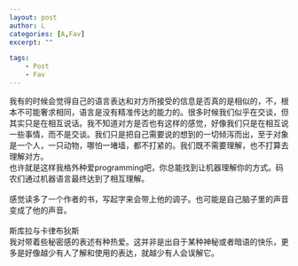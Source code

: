```yaml
---
layout: post
author: L
categories: [A,Fav]
excerpt: ""

tags:
    - Post
    - Fav
---
```


我有的时候会觉得自己的语言表达和对方所接受的信息是否真的是相似的，不，根本不可能奢求相同，语言是没有精准传达的能力的。很多时候我们似乎在交谈，但其实只是在相互说话。我不知道对方是否也有这样的感觉，好像我们只是在相互说一些事情，而不是交谈。我们只是把自己需要说的想到的一切倾泻而出，至于对象是一个人，一只动物，哪怕一堵墙，都不打紧的。我们既不需要理解，也不打算去理解对方。<br>
也许就是这样我格外种爱programming吧，你总能找到让机器理解你的方式。码农们通过机器语言最终达到了相互理解。<br>
<br>
感觉读多了一个作者的书，写起字来会带上他的调子。也可能是自己脑子里的声音变成了他的声音。<br>
<br>
斯库拉与卡律布狄斯<br>
我对带着些秘密感的表述有种热爱。这并非是出自于某种神秘或者暗语的快乐，更多是好像越少有人了解和使用的表达，就越少有人会误解它。<br>
